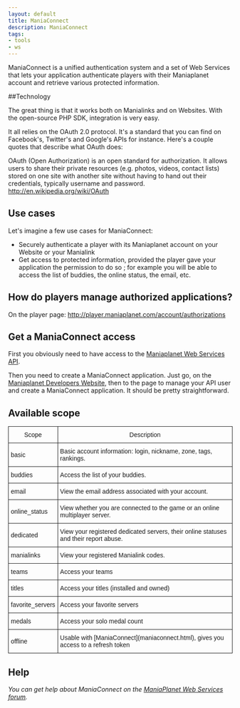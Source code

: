```yaml
---
layout: default
title: ManiaConnect
description: ManiaConnect
tags:
- tools
- ws
---
```


ManiaConnect is a unified authentication system and a set of Web Services that lets your application authenticate players with their Maniaplanet account and retrieve various protected information.

##Technology

The great thing is that it works both on Manialinks and on Websites. With the open-source PHP SDK, integration is very easy.

It all relies on the OAuth 2.0 protocol. It's a standard that you can find on Facebook's, Twitter's and Google's APIs for instance. Here's a couple quotes that describe what OAuth does:

OAuth (Open Authorization) is an open standard for authorization. It allows users to share their private resources (e.g. photos, videos, contact lists) stored on one site with another site without having to hand out their credentials, typically username and password.  <http://en.wikipedia.org/wiki/OAuth>

## Use cases

Let's imagine a few use cases for ManiaConnect:

* Securely authenticate a player with its Maniaplanet account on your Website or your Manialink
* Get access to protected information, provided the player gave your application the permission to do so ; for example you will be able to access the list of buddies, the online status, the email, etc.


## How do players manage authorized applications?

On the player page: <http://player.maniaplanet.com/account/authorizations>

## Get a ManiaConnect access

First you obviously need to have access to the [Maniaplanet Web Services API](ws.html).

Then you need to create a ManiaConnect application. Just go, on the [Maniaplanet Developers Website](https://player.maniaplanet.com/webservices), then to the page to manage your API user and create a ManiaConnect application. It should be pretty straightforward.

## Available scope

<style type="text/css">
.tg  {border-collapse:collapse;border-spacing:0;}
.tg td{font-family:Arial, sans-serif;font-size:14px;padding:10px 5px;border-style:solid;border-width:1px;overflow:hidden;word-break:normal;}
.tg th{font-family:Arial, sans-serif;font-size:14px;font-weight:normal;padding:10px 5px;border-style:solid;border-width:1px;overflow:hidden;word-break:normal;}
</style>
<table class="tg">
  <tr>
    <th class="tg-031e">Scope</th>
    <th class="tg-031e">Description</th>
  </tr>
  <tr>
    <td class="tg-031e">basic</td>
    <td class="tg-031e">Basic account information: login, nickname, zone, tags, rankings.</td>
  </tr>
  <tr>
    <td class="tg-031e">buddies</td>
    <td class="tg-031e">Access the list of your buddies.</td>
  </tr>
  <tr>
    <td class="tg-031e">email</td>
    <td class="tg-031e">View the email address associated with your account.</td>
  </tr>
  <tr>
    <td class="tg-031e">online_status</td>
    <td class="tg-031e">View whether you are connected to the game or an online multiplayer server.</td>
  </tr>
  <tr>
    <td class="tg-031e">dedicated</td>
    <td class="tg-031e">View your registered dedicated servers, their online statuses and their report abuse.</td>
  </tr>
  <tr>
    <td class="tg-031e">manialinks</td>
    <td class="tg-031e">View your registered Manialink codes.</td>
  </tr>
  <tr>
    <td class="tg-031e">teams</td>
    <td class="tg-031e">Access your teams</td>
  </tr>
  <tr>
    <td class="tg-031e">titles</td>
    <td class="tg-031e">Access your titles (installed and owned)</td>
  </tr>
  <tr>
    <td class="tg-031e">favorite_servers</td>
    <td class="tg-031e">Access your favorite servers</td>
  </tr>
  <tr>
    <td class="tg-031e">medals</td>
    <td class="tg-031e">Access your solo medal count</td>
  </tr>
  <tr>
    <td class="tg-031e">offline</td>
    <td class="tg-031e">Usable with [ManiaConnect](maniaconnect.html), gives you access to a refresh token</td>
  </tr>
</table>

## Help

*You can get help about ManiaConnect on the [ManiaPlanet Web Services forum](http://forum.maniaplanet.com/viewforum.php?f=282).*
